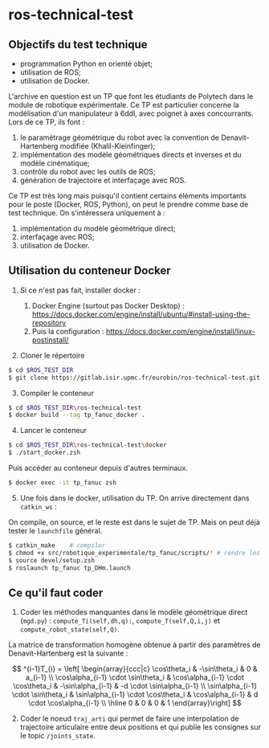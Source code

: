 # ros-technical-test

## Objectifs du test technique

- programmation Python en orienté objet;
- utilisation de ROS;
- utilisation de Docker.

L'archive en question est un TP que font les étudiants de Polytech dans le module de robotique expérimentale. Ce TP est particulier concerne la modélisation d'un manipulateur à 6ddl, avec poignet à axes concourrants. Lors de ce TP, ils font :

1. le paramétrage géométrique du robot avec la convention de Denavit-Hartenberg modifiée (Khalil-Kleinfinger);
2. implémentation des modèle géométriques directs et inverses et du modèle cinématique;
3. contrôle du robot avec les outils de ROS;
4. génération de trajectoire et interfaçage avec ROS.

Ce TP est très long mais puisqu'il contient certains éléments importants pour le poste (Docker, ROS, Python), on peut le prendre comme base de test technique. On s'intéressera uniquement à :

1. implémentation du modèle géométrique direct;
2. interfaçage avec ROS;
3. utilisation de Docker.

## Utilisation du conteneur Docker

1. Si ce n'est pas fait, installer docker : 

    1. Docker Engine (surtout pas Docker Desktop) : https://docs.docker.com/engine/install/ubuntu/#install-using-the-repository
    2. Puis la configuration : https://docs.docker.com/engine/install/linux-postinstall/

2. Cloner le répertoire
```bash
$ cd $ROS_TEST_DIR
$ git clone https://gitlab.isir.upmc.fr/eurobin/ros-technical-test.git
```

3. Compiler le conteneur
```bash
$ cd $ROS_TEST_DIR\ros-technical-test
$ docker build --tag tp_fanuc_docker .
```

4. Lancer le conteneur
```bash
$ cd $ROS_TEST_DIR\ros-technical-test\docker
$ ./start_docker.zsh
```

Puis accéder au conteneur depuis d'autres terminaux.
```bash
$ docker exec -it tp_fanuc zsh
```

5. Une fois dans le docker, utilisation du TP. On arrive directement dans `catkin_ws` :

On compile, on source, et le reste est dans le sujet de TP. Mais on peut déjà tester le `launchfile` général.
```bash
$ catkin_make    # compiler
$ chmod +x src/robotique_experimentale/tp_fanuc/scripts/* # rendre les scripts exécutables
$ source devel/setup.zsh
$ roslaunch tp_fanuc tp_DHm.launch
```

## Ce qu'il faut coder

1. Coder les méthodes manquantes dans le modèle géométrique direct (`mgd.py`) : `compute_Ti(self,dh,q):`, `compute_T(self,Q,i,j)` et `compute_robot_state(self,Q)`.

La matrice de transformation homogène obtenue à partir des paramètres de Denavit-Hartenberg est la suivante :

$$
^{i-1}T_{i} = 
\left[ \begin{array}{ccc|c}
\cos\theta_i 	& -\sin\theta_i 	& 0 & a_{i-1} \\
\cos\alpha_{i-1} \cdot \sin\theta_i & \cos\alpha_{i-1} \cdot \cos\theta_i & -\sin\alpha_{i-1} & -d \cdot \sin\alpha_{i-1} \\
\sin\alpha_{i-1} \cdot \sin\theta_i & \sin\alpha_{i-1} \cdot \cos\theta_i & \cos\alpha_{i-1} & d \cdot \cos\alpha_{i-1} \\ \hline
0 & 0 & 0 & 1
\end{array}\right]
$$

2. Coder le noeud `traj_arti` qui permet de faire une interpolation de trajectoire articulaire entre deux positions et qui publie les consignes sur le topic `/joints_state`.
